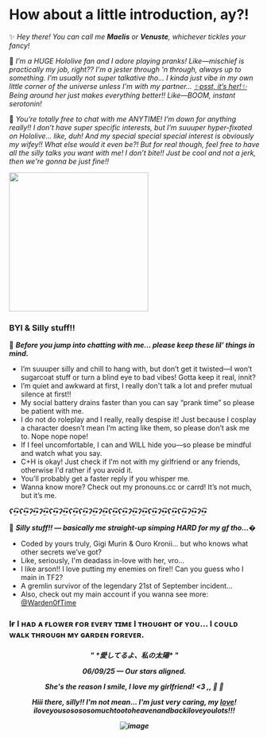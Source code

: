 # How about a little introduction, ay?!
✨ *Hey there! You can call me ___Maelis___ or ___Venuste___, whichever tickles your fancy!*

🤭 *I'm a HUGE Hololive fan and I adore playing pranks! Like—mischief is practically my job, right?? I'm a jester through 'n through, always up to something. I’m usually not super talkative tho... I kinda just vibe in my own little corner of the universe unless I'm with my partner... [✨psst, it’s her!✨](https://github.com/autofister) Being around her just makes everything better!! Like—BOOM, instant serotonin!*

📌 *You’re totally free to chat with me ANYTIME! I’m down for anything really!! I don’t have super specific interests, but I’m suuuper hyper-fixated on Hololive... like, duh! And my special special special interest is obviously my wifey!! What else would it even be?! But for real though, feel free to have all the silly talks you want with me! I don’t bite!! Just be cool and not a jerk, then we're gonna be just fine!!*

<img src="https://safebooru.org//images/1035/f65eb021b0e2969971d6104927ccd372af59c224.png?5673611" width="280" height="280">

### BYI & Silly stuff!! 
📜 ***Before you jump into chatting with me... please keep these lil’ things in mind.***
- I’m suuuper silly and chill to hang with, but don’t get it twisted—I won’t sugarcoat stuff or turn a blind eye to bad vibes! Gotta keep it real, innit?
- I’m quiet and awkward at first, I really don't talk a lot and prefer mutual silence at first!!
- My social battery drains faster than you can say “prank time” so please be patient with me.
- I do not do roleplay and I really, really despise it! Just because I cosplay a character doesn’t mean I’m acting like them, so please don’t ask me to. Nope nope nope!
- If I feel uncomfortable, I can and WILL hide you—so please be mindful and watch what you say.
- C+H is okay! Just check if I'm not with my girlfriend or any friends, otherwise I'd rather if you avoid it.
- You’ll probably get a faster reply if you whisper me.
- Wanna know more? Check out my pronouns.cc or carrd! It’s not much, but it’s me.

***ʕ•̫͡•ʕ•̫͡•ʔ•̫͡•ʔ•̫͡•ʕ•̫͡•ʔ•̫͡•ʕ•̫͡•ʕ•̫͡•ʔ•̫͡•ʔ•̫͡•ʕ•̫͡•ʕ•̫͡•ʔ•̫͡•ʔ•̫͡•ʕ•̫͡•ʔ•̫͡•ʕ•̫͡•ʕ•̫͡•ʔ•̫͡•ʔ•̫͡•***

📝 ***Silly stuff!! — basically me straight-up simping HARD for my gf tho...***�
- Coded by yours truly, Gigi Murin & Ouro Kronii… but who knows what other secrets we’ve got?
- Like, seriously, I'm deadass in-love with her, vro...
- I like arson!! I love putting my enemies on fire!! Can you guess who I main in TF2?
- A gremlin survivor of the legendary 21st of September incident…
- Also, check out my main account if you wanna see more: [@Warden0fTime](https://github.com/Warden0fTime)
### Iғ I ʜᴀᴅ ᴀ ғʟᴏᴡᴇʀ ғᴏʀ ᴇᴠᴇʀʏ ᴛɪᴍᴇ I ᴛʜᴏᴜɢʜᴛ ᴏғ ʏᴏᴜ... I ᴄᴏᴜʟᴅ ᴡᴀʟᴋ ᴛʜʀᴏᴜɢʜ ᴍʏ ɢᴀʀᴅᴇɴ ғᴏʀᴇᴠᴇʀ.
<h5 align="center">
" *愛してるよ、私の太陽* "

__***06/09/25 — Our stars aligned.***__

*__She's the reason I smile, I love my girlfriend! <3__* ,, 🧡 💙 

*Hiii there, silly!! I'm not mean... I'm just very caring, my [love](https://github.com/autofister)! iloveyousosososomuchtootoheavenandbackiloveyoulots!!!*

![image](https://github.com/user-attachments/assets/f6968551-2d12-426e-b6b8-b13b47f19d2c)
